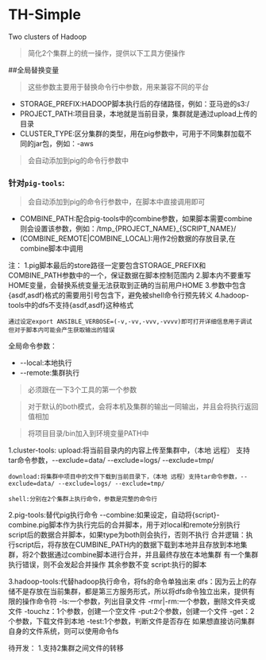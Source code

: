 # TH-Simple
Two clusters of Hadoop
> 简化2个集群上的统一操作，提供以下工具方便操作

##全局替换变量
> 这些参数主要用于替换命令行中参数，用来兼容不同的平台

* STORAGE_PREFIX:HADOOP脚本执行后的存储路径，例如：亚马逊的s3:/
* PROJECT_PATH:项目目录，本地就是当前目录，集群就是通过upload上传的目录
* CLUSTER_TYPE:区分集群的类型，用在pig参数中，可用于不同集群加载不同的jar包，例如：-aws

> 会自动添加到pig的命令行参数中

### 针对`pig-tools`:
> 会自动添加到pig的命令行参数中，在脚本中直接调用即可

+ COMBINE_PATH:配合pig-tools中的combine参数，如果脚本需要combine则会设置该参数，例如：/tmp_{PROJECT_NAME}_{SCRIPT_NAME}/
+ (COMBINE_REMOTE|COMBINE_LOCAL):用作2份数据的存放目录,在combine脚本中调用

注：
1.pig脚本最后的store路径一定要包含STORAGE_PREFIX和COMBINE_PATH参数中的一个，保证数据在脚本控制范围内
2.脚本内不要重写HOME变量，会替换系统变量无法获取到正确的当前用户HOME
3.参数中包含{asdf,asdf}格式的需要用引号包含下，避免被shell命令行预先转义
4.hadoop-tools中的dfs不支持{asdf,asdf}这种格式

	通过设定export ANSIBLE_VERBOSE=(-v,-vv,-vvv,-vvvv)即可打开详细信息用于调试
	但对于脚本内可能会产生获取输出的错误

全局命令参数：
+ --local:本地执行
+ --remote:集群执行

> 必须跟在一下3个工具的第一个参数

> 对于默认的both模式，会将本机及集群的输出一同输出，并且会将执行返回值相加

> 将项目目录/bin加入到环境变量PATH中
	
1.cluster-tools:
	upload:将当前目录内的内容上传至集群中，（本地 远程） 支持tar命令参数，--exclude=data/ --exclude=logs/ --exclude=tmp/ 
	
	download:将集群中项目中的文件下载到当前目录下，（本地 远程）支持tar命令参数，--exclude=data/ --exclude=logs/ --exclude=tmp/ 
	
	shell:分别在2个集群上执行命令，参数是完整的命令行

2.pig-tools:替代pig执行命令
	--combine:如果设定，自动将{script}-combine.pig脚本作为执行完后的合并脚本，用于对local和remote分别执行script后的数据合并脚本，如果type为both则会执行，否则不执行
		合并逻辑：执行script后，将存放在CUMBINE_PATH内的数据下载到本地并且存放到本地集群，将2个数据通过combine脚本进行合并，并且最终存放在本地集群
		有一个集群执行错误，则不会发起合并操作
	其余参数不变
	script:执行的脚本

3.hadoop-tools:代替hadoop执行命令，将fs的命令单独出来
	dfs：因为云上的存储不是存放在当前集群，都是第三方服务形式，所以将dfs命令独立出来，提供有限的操作命令符
		-ls:一个参数，列出目录文件
		-rmr|-rm:一个参数，删除文件夹或文件
		-touchz：1个参数，创建一个空文件
		-put:2个参数，创建一个文件
		-get：2个参数，下载文件到本地
		-test:1个参数，判断文件是否存在
	如果想直接访问集群自身的文件系统，则可以使用命令fs


待开发：
1.支持2集群之间文件的转移
